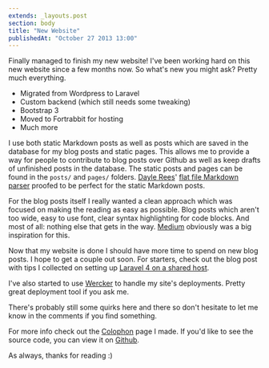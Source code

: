 ```yaml
---
extends: _layouts.post
section: body
title: "New Website"
publishedAt: "October 27 2013 13:00"
---
```

Finally managed to finish my new website! I've been working hard on this new website since a few months now. So what's new you might ask? Pretty much everything.<!--more-->

- Migrated from Wordpress to Laravel
- Custom backend (which still needs some tweaking)
- Bootstrap 3
- Moved to Fortrabbit for hosting
- Much more

I use both static Markdown posts as well as posts which are saved in the database for my blog posts and static pages. This allows me to provide a way for people to contribute to blog posts over Github as well as keep drafts of unfinished posts in the database. The static posts and pages can be found in the `posts/` and `pages/` folders. [Dayle Rees](https://twitter.com/daylerees)' [flat file Markdown parser](https://github.com/daylerees/kurenai) proofed to be perfect for the static Markdown posts.

For the blog posts itself I really wanted a clean approach which was focused on making the reading as easy as possible. Blog posts which aren't too wide, easy to use font, clear syntax highlighting for code blocks. And most of all: nothing else that gets in the way. [Medium](https://medium.com/) obviously was a big inspiration for this.

Now that my website is done I should have more time to spend on new blog posts. I hope to get a couple out soon. For starters, check out the blog post with tips I collected on setting up [Laravel 4 on a shared host](http://driesvints.com/blog/laravel-4-on-a-shared-host/).

I've also started to use [Wercker](http://wercker.com/) to handle my site's deployments. Pretty great deployment tool if you ask me.

There's probably still some quirks here and there so don't hesitate to let me know in the comments if you find something.

For more info check out the [Colophon](http://driesvints.com/colophon) page I made. If you'd like to see the source code, you can view it on [Github](https://github.com/driesvints/driesvints.com).

As always, thanks for reading :)
